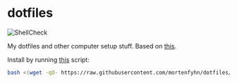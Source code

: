 # dotfiles

![ShellCheck](https://github.com/mortenfyhn/dotfiles/workflows/ShellCheck/badge.svg)

My dotfiles and other computer setup stuff. Based on [this](https://www.atlassian.com/git/tutorials/dotfiles).

Install by running [this](https://github.com/mortenfyhn/dotfiles/blob/master/.config/dotfiles/install.sh) script:

```sh
bash <(wget -qO- https://raw.githubusercontent.com/mortenfyhn/dotfiles/master/.config/dotfiles/install.sh)
```
